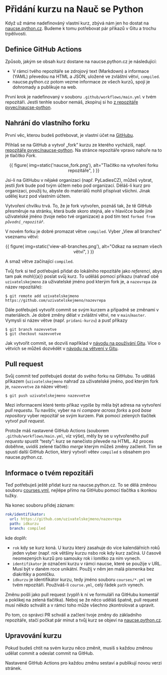 # Přidání kurzu na Nauč se Python

Když už máme nadefinováný vlastní kurz, zbývá nám jen ho dostat na [naucse.python.cz](https://naucse.python.cz/).
Budeme k tomu potřebovat pár příkazů v Gitu a trochu trpělivosti.

## Definice GitHub Actions

Způsob, jakým se obsah kurz dostane na naucse.python.cz je následující:

- V rámci tvého repozitáře se zdrojový text (Markdown) a informace (YAML)
  převedou na HTML a JSON, uložené ve zvláštní větvi, `compiled`.
- naucse.python.cz potom vezme informace ze všech kurzů, spojí je dohromady
  a publikuje na web.

První krok je nadefinovaný v souboru `.github/workflows/main.yml` v tvém
repozitáři.
Jestli tenhle soubor nemáš, zkopíruj si ho
[z repozitáře pyvec/naucse-python](https://github.com/pyvec/naucse-python/blob/main/.github/workflows/main.yml).


## Nahrání do vlastního forku

První věc, kterou budeš potřebovat, je vlastní účet na [GitHubu](https://github.com/).

Přihlaš se na GitHub a vytvoř „fork” kurzu ze kterého vycházíš,
např. [repozitáře pyvec/naucse-python](https://github.com/pyvec/naucse-python).
Na stránce repozitáře vpravo nahoře na to je tlačítko _Fork_.

<div style="text-align: center">
{{ figure(
    img=static('naucse_fork.png'),
    alt="Tlačítko na vytvoření forku repozitáře",
) }}
</div>

Jsi-li na GitHubu v nějaké organizaci (např. PyLadiesCZ), můžeš vybrat,
jestli *fork* bude pod tvým účtem nebo pod organizací.
Děláš-li kurz pro organizaci, použij tu,
abyste do materiálů mohli přispívat všichni.
Jinak udělej kurz pod vlastním účtem.

Vytvoření chvilku trvá.
To, že je fork vytvořen, poznáš tak, že tě GitHub přesměruje na stránku, která bude skoro stejná, ale v hlavičce bude jiné uživatelské jméno (tvoje nebo tvé
organizace) a pod tím text <code>forked from <var>původní_repozitář</var></code>.

V novém forku je dobré promazat větve `compiled`.
Vyber „View all branches“ vseznamu větví:

<div style="text-align: center">
{{ figure(
    img=static('view-all-branches.png'),
    alt="Odkaz na seznam všech větví",
) }}
</div>

A smaž větve začínající `compiled`.

Tvůj fork si teď potřebuješ přidat do lokálního repozitáře jako *referenci*, abys tam pak mohl{{a}} poslat svůj kurz.
To uděláš pomocí příkazu (nahraď obě `uzivatelskejmeno` za uživatelské jméno
pod kterým fork je, a `nazevrepa` za název repozitáře):

```console
$ git remote add uzivatelskejmeno https://github.com/uzivatelskejmeno/nazevrepa
```

Dále potřebuješ vytvořit commit se svým kurzem a případně se změnami v materiálech.
Je dobré změny dělat v zvláštní větvi, ne v `main`/`master`.
Vymysli si název větve (např. `pridani-kurzu`) a pusť příkazy

```console
$ git branch nazevvetve
$ git checkout nazevvetve
```

Jak vytvořit commit, se dozvíš například v [návodu na používání Gitu]({{lesson_url("git/git-collaboration-2in1")}}).
Více o větvích se můžeš dozvědět v [návodu na větvení v Gitu]({{lesson_url("git/branching")}}).

## Pull request

Svůj commit teď potřebuješ dostat do svého forku na GitHubu.
To uděláš příkazem (`uzivatelskejmeno` nahraď za uživatelské jméno, pod kterým fork
je, `nazevvetve` za název větve):

```console
$ git push uzivatelskejmeno nazevvetve
```

Mezi informacemi které tento příkaz vypíše by měla být adresa na vytvoření
*pull requestu*. Tu navštiv, vyber na ní *compare across forks* a pod
*base repository* vyber repozitář se svým kurzem.
Pak pomocí zelených tlačítek vytvoř *pull request*.

Protože máš nastavené GitHub Actions (souborem `.github/workflows/main.yml`,
viz výše), měly by se u vytvořeného *pull requestu* spustit “testy”:
kurz se nanečisto převede na HTML.
Až proces doběhne, uvidíš zelené tlačítko *merge* kterým můžeš změny začlenit.
Tím se spustí další GitHub Action, který vytvoří větev `compiled` s obsahem pro
naucse.python.cz.


## Informace o tvém repozitáři

Teď potřebuješ ještě přidat kurz na naucse.python.cz.
To se dělá změnou souboru [courses.yml](https://github.com/pyvec/naucse.python.cz/blob/master/courses.yml),
nejlépe přímo na GitHubu pomocí tlačítka s ikonkou tužky.

Na konec souboru přidej záznam:

```yaml
rok/identifikator:
  url: https://github.com/uzivatelskejmeno/nazevrepa
  path: idkurzu
  branch: compiled
```

kde doplň:

* `rok` kdy se kurz koná. U kurzu který zasahuje do více kalendářních roků
  jeden vyber (např. rok většiny kurzu nsbo rok kdy kurz začíná.
  U časově  neomezených kurzů pro samouky rok i lomítko za ním vynech.
* `identifikator` je označení kurzu v rámci naucse, které se použije v URL.
  Musí být v daném roce unikátní. Použij v něm jen malá písmenka bez diakritiky
  a pomlčku.
* `idkurzu` je identifikátor kurzu, tedy jméno souboru `courses/*.yml`
  ve tvém repozitáři. Používáš-li `course.yml`, celý řádek `path` vynech.

Změnu pošli jako pull request (vyplň k ní ve formuláři na GitHubu komentář a
poklikej na zelená tlačítka). Neboj se že něco uděláš špatně, pull request musí
někdo schválit a v rámci toho může všechno zkontrolovat a upravit.

Po tom, co správci PR schválí a začlení tvoje změny do základního repozitáře, stačí počkat pár minut a tvůj kurz se objeví na [naucse.python.cz](https://naucse.python.cz/).

## Upravování kurzu

Pokud budeš chtít na svém kurzu něco změnit, musíš s každou změnou udělat commit a odeslat commit na GitHub.

Nastavené GitHub Actions pro každou změnu sestaví a publikují novou
verzi stránek.

